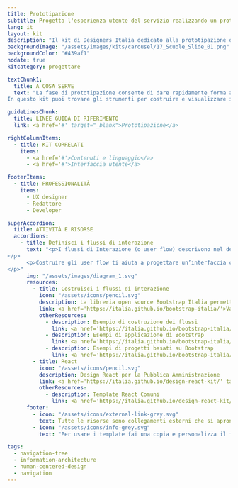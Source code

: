 ```yaml
---
title: Prototipazione
subtitle: Progetta l'esperienza utente del servizio realizzando un prototipo di interfaccia
lang: it
layout: kit
description: "Il kit di Designers Italia dedicato alla prototipazione delle interfacce utente"
backgroundImage: "/assets/images/kits/carousel/17_Scuole_Slide_01.png"
backgroundColor: "#439af1"
nodate: true
kitcategory: progettare

textChunk1:
  title: A COSA SERVE
  text: "La fase di prototipazione consente di dare rapidamente forma al punto di contatto digitale di un servizio (o touchpoint) prima della sua realizzazione. Permette di esplorare le funzionalità della soluzione progettata per verificarne le principali funzioni, affinare la progettazione dei contenuti e definire il modello interattivo che caratterizzerà l’esperienza utente. Un prototipo di interfaccia permette infatti di simulare le principali situazioni d’uso del servizio digitale, indirizzando e ottimizzando le scelte per la progettazione di dettaglio.
In questo kit puoi trovare gli strumenti per costruire e visualizzare i flussi di interazione dell’utente con il servizio futuro e per progettare, sulla base di questi, i wireframe dell’interfaccia."

guideLinesChunk:
  title: LINEE GUIDA DI RIFERIMENTO
  link: <a href='#' target="_blank">Prototipazione</a>

rightColumnItems:
  - title: KIT CORRELATI
    items:
      - <a href='#'>Contenuti e linguaggio</a>
      - <a href='#'>Interfaccia utente</a>

footerItems:
  - title: PROFESSIONALITÀ
    items:
      - UX designer
      - Redattore
      - Developer

superAccordion:
  title: ATTIVITÀ E RISORSE
  accordions:
    - title: Definisci i flussi di interazione 
      text: "<p>I flussi di Interazione (o user flow) descrivono nel dettaglio i singoli passaggi - in termini di azioni e scelte - che un utente compie interagendo con un servizio digitale, cercando di raggiungere il suo obiettivo. Sono focalizzati sul sistema e le risposte che questo darà alle azioni dell’utente.
</p>
      <p>Costruire gli user flow ti aiuta a progettare un’interfaccia che sia realmente centrata sull’utente, rende evidenti le possibili complessità di un servizio digitale e supporta nella definizione di soluzioni progettuali.
</p>"
      img: "/assets/images/diagram_1.svg"
      resources:
        - title: Costruisci i flussi di interazione 
          icon: "/assets/icons/pencil.svg"
          description: La libreria open source Bootstrap Italia permette di costruire interfacce web inclusive e semplici da mantenere
          link: <a href='https://italia.github.io/bootstrap-italia/'>Vai alla risorsa</a>
          otherResources:
            - description: Esempio di costruzione dei flussi 
              link: <a href='https://italia.github.io/bootstrap-italia/docs/come-iniziare/introduzione/' target="_blank">Vai alla risorsa</a>
            - description: Esempi di applicazione di Bootstrap
              link: <a href='https://italia.github.io/bootstrap-italia/docs/esempi/' target="_blank">Vai agli esempi</a>
            - description: Esempi di progetti basati su Bootstrap
              link: <a href='https://italia.github.io/bootstrap-italia/docs/progetti/' target="_blank">Vai ai progetti</a>   
        - title: React
          icon: "/assets/icons/pencil.svg"
          description: Design React per la Pubblica Amministrazione
          link: <a href='https://italia.github.io/design-react-kit/' target="_blank">Vai alla risorsa</a>
          otherResources:
            - description: Template React Comuni
              link: <a href='https://italia.github.io/design-react-kit/?path=/story/introduzione-introduzione-kit-comuni--homepage-template' target="_blank">Vai al template</a>
      footer:
        - icon: "/assets/icons/external-link-grey.svg"
          text: Tutte le risorse sono collegamenti esterni che si aprono in una nuova finestra.
        - icon: "/assets/icons/info-grey.svg"
          text: "Per usare i template fai una copia e personalizza il file: trovi le istruzioni nella prima pagina della risorsa."

tags:
  - navigation-tree
  - information-architecture
  - human-centered-design
  - navigation
---
```

